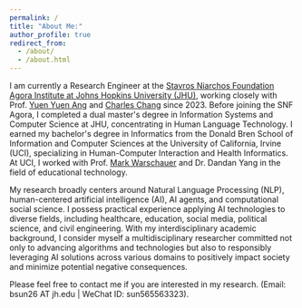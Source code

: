 ```yaml
---
permalink: /
title: "About Me:"
author_profile: true
redirect_from: 
  - /about/
  - /about.html
---
```

I am currently a Research Engineer at the [Stavros Niarchos Foundation Agora Institute at Johns Hopkins University (JHU)](https://snfagora.jhu.edu/), working closely with Prof. [Yuen Yuen Ang](https://politicalscience.jhu.edu/directory/yuen-yuen-ang/) and [Charles Chang](https://charleschang.me/) since 2023. Before joining the SNF Agora, I completed a dual master's degree in Information Systems and Computer Science at JHU, concentrating in Human Language Technology. I earned my bachelor's degree in Informatics from the Donald Bren School of Information and Computer Sciences at the University of California, Irvine (UCI), specializing in Human-Computer Interaction and Health Informatics. At UCI, I worked with Prof. [Mark Warschauer](https://markwarschauer.com/) and Dr. Dandan Yang in the field of educational technology.

My research broadly centers around Natural Language Processing (NLP), human-centered artificial intelligence (AI), AI agents, and computational social science. I possess practical experience applying AI technologies to diverse fields, including healthcare, education, social media, political science, and civil engineering. With my interdisciplinary academic background, I consider myself a multidisciplinary researcher committed not only to advancing algorithms and technologies but also to responsibly leveraging AI solutions across various domains to positively impact society and minimize potential negative consequences.

Please feel free to contact me if you are interested in my research. (Email: bsun26 AT jh.edu | WeChat ID: sun565563323).
